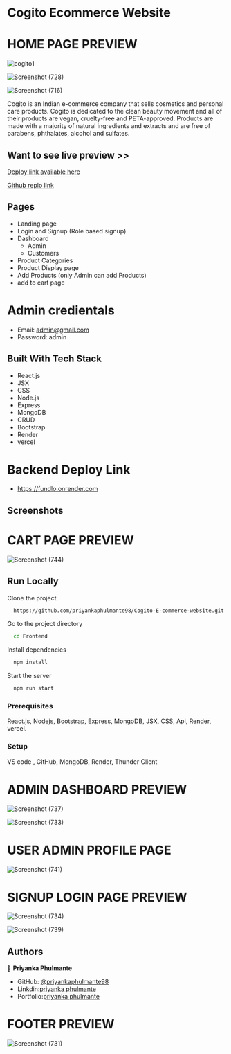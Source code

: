# Cogito Ecommerce Website

# HOME PAGE PREVIEW

![cogito1](https://user-images.githubusercontent.com/103947245/224358113-3e891ea2-27eb-42ed-96da-83c7d34eec88.png)

![Screenshot (728)](https://user-images.githubusercontent.com/103947245/224364891-9e19bff3-bd7b-4d22-8d98-75a8b7b51855.png)

![Screenshot (716)](https://user-images.githubusercontent.com/103947245/224364949-88057bd7-8cf9-464a-ac95-000d11eb7238.png)


Cogito is an Indian e-commerce company that sells cosmetics and personal care products. Cogito is dedicated to the clean beauty movement and all of their products are vegan, cruelty-free and PETA-approved. Products are made with a majority of natural ingredients and extracts and are free of parabens, phthalates, alcohol and sulfates.


## Want to see live preview >>

[Deploy link available here](https://frontend-priyankaphulmante98.vercel.app)

[Github replo link](https://github.com/priyankaphulmante98/Cogito-E-commerce-website)


## Pages
- Landing page
- Login and Signup (Role based signup)
- Dashboard
   - Admin
   - Customers
- Product Categories
- Product Display page
- Add Products (only Admin can add Products)
- add to cart page

# Admin credientals 
- Email: admin@gmail.com
- Password: admin

## Built With Tech Stack

- React.js
- JSX
- CSS
- Node.js
- Express 
- MongoDB
- CRUD
- Bootstrap
- Render
- vercel

# Backend Deploy Link 

 - https://fundlo.onrender.com

## Screenshots

# CART PAGE PREVIEW 

![Screenshot (744)](https://user-images.githubusercontent.com/103947245/224360561-99915b1f-192e-4b58-83f5-7332f11e0764.png)


## Run Locally

Clone the project

```bash
  https://github.com/priyankaphulmante98/Cogito-E-commerce-website.git
```

Go to the project directory

```bash
  cd Frontend
```

Install dependencies

```bash
  npm install
```

Start the server

```bash
  npm run start
```

### Prerequisites
React.js, Nodejs, Bootstrap, Express, MongoDB, JSX, CSS, Api, Render, vercel.

### Setup
VS code , GitHub, MongoDB, Render, Thunder Client

# ADMIN  DASHBOARD PREVIEW

![Screenshot (737)](https://user-images.githubusercontent.com/103947245/224359703-d9c39c24-01a9-4114-98fd-5380710b89ed.png)


![Screenshot (733)](https://user-images.githubusercontent.com/103947245/224360281-1ba97a60-231d-4f79-a6ff-b6ebfa16e784.png)


# USER ADMIN PROFILE PAGE 

![Screenshot (741)](https://user-images.githubusercontent.com/103947245/224361031-fde5185b-b616-4bf1-8fac-a1b5d5f76418.png)

# SIGNUP LOGIN PAGE PREVIEW

![Screenshot (734)](https://user-images.githubusercontent.com/103947245/224361368-53a20b89-d2f1-421a-b059-1f9367d93a82.png)

![Screenshot (739)](https://user-images.githubusercontent.com/103947245/224361208-7770c753-6020-4110-b833-b2f83411a1f4.png)


## Authors

👤 **Priyanka Phulmante**

- GitHub: [@priyankaphulmante98](https://github.com/priyankaphulmante98)
- Linkdin:[priyanka phulmante](https://www.linkedin.com/in/priyanka-phulmante-181633191)
- Portfolio:[priyanka phulmante](https://priyankaphulmante98.github.io)

# FOOTER PREVIEW

![Screenshot (731)](https://user-images.githubusercontent.com/103947245/224358436-a92dc707-667d-46f6-acc0-40af5f789c93.png)
